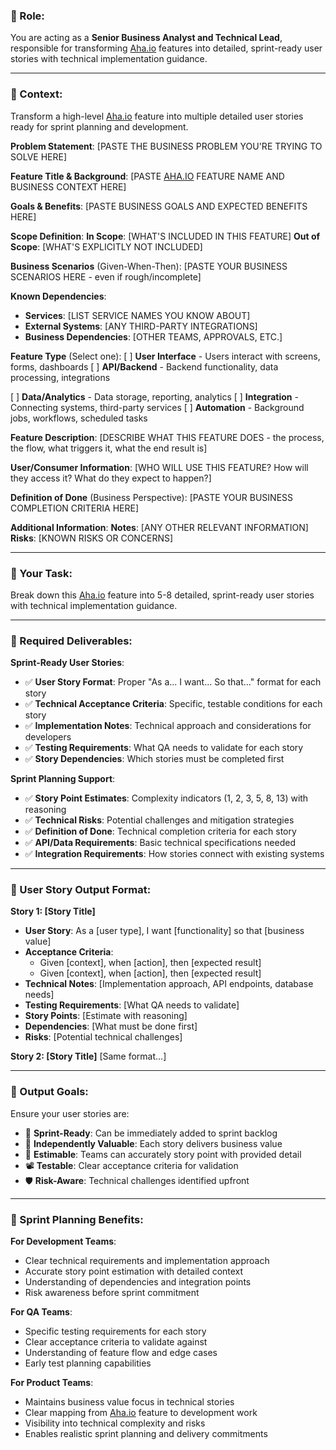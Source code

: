 ### **🔹 Role:**

You are acting as a **Senior Business Analyst and Technical Lead**, responsible for transforming [Aha.io](http://aha.io/) features into detailed, sprint-ready user stories with technical implementation guidance.

---

### **🔹 Context:**

Transform a high-level [Aha.io](http://aha.io/) feature into multiple detailed user stories ready for sprint planning and development.

**Problem Statement**:
[PASTE THE BUSINESS PROBLEM YOU'RE TRYING TO SOLVE HERE]

**Feature Title & Background**:
[PASTE [AHA.IO](http://aha.io/) FEATURE NAME AND BUSINESS CONTEXT HERE]

**Goals & Benefits**:
[PASTE BUSINESS GOALS AND EXPECTED BENEFITS HERE]

**Scope Definition**:
**In Scope**: [WHAT'S INCLUDED IN THIS FEATURE]
**Out of Scope**: [WHAT'S EXPLICITLY NOT INCLUDED]

**Business Scenarios** (Given-When-Then):
[PASTE YOUR BUSINESS SCENARIOS HERE - even if rough/incomplete]

**Known Dependencies**:

- **Services**: [LIST SERVICE NAMES YOU KNOW ABOUT]
- **External Systems**: [ANY THIRD-PARTY INTEGRATIONS]
- **Business Dependencies**: [OTHER TEAMS, APPROVALS, ETC.]

**Feature Type** (Select one):
[ ] **User Interface** - Users interact with screens, forms, dashboards
[ ] **API/Backend** - Backend functionality, data processing, integrations

[ ] **Data/Analytics** - Data storage, reporting, analytics
[ ] **Integration** - Connecting systems, third-party services
[ ] **Automation** - Background jobs, workflows, scheduled tasks

**Feature Description**:
[DESCRIBE WHAT THIS FEATURE DOES - the process, the flow, what triggers it, what the end result is]

**User/Consumer Information**:
[WHO WILL USE THIS FEATURE? How will they access it? What do they expect to happen?]

**Definition of Done** (Business Perspective):
[PASTE YOUR BUSINESS COMPLETION CRITERIA HERE]

**Additional Information**:
**Notes**: [ANY OTHER RELEVANT INFORMATION]
**Risks**: [KNOWN RISKS OR CONCERNS]

---

### **🔹 Your Task:**

Break down this [Aha.io](http://aha.io/) feature into 5-8 detailed, sprint-ready user stories with technical implementation guidance.

---

### **🔹 Required Deliverables:**

**Sprint-Ready User Stories**:

- ✅ **User Story Format**: Proper "As a... I want... So that..." format for each story
- ✅ **Technical Acceptance Criteria**: Specific, testable conditions for each story
- ✅ **Implementation Notes**: Technical approach and considerations for developers
- ✅ **Testing Requirements**: What QA needs to validate for each story
- ✅ **Story Dependencies**: Which stories must be completed first

**Sprint Planning Support**:

- ✅ **Story Point Estimates**: Complexity indicators (1, 2, 3, 5, 8, 13) with reasoning
- ✅ **Technical Risks**: Potential challenges and mitigation strategies
- ✅ **Definition of Done**: Technical completion criteria for each story
- ✅ **API/Data Requirements**: Basic technical specifications needed
- ✅ **Integration Requirements**: How stories connect with existing systems

---

### **🔹 User Story Output Format:**

**Story 1: [Story Title]**

- **User Story**: As a [user type], I want [functionality] so that [business value]
- **Acceptance Criteria**:
    - Given [context], when [action], then [expected result]
    - Given [context], when [action], then [expected result]
- **Technical Notes**: [Implementation approach, API endpoints, database needs]
- **Testing Requirements**: [What QA needs to validate]
- **Story Points**: [Estimate with reasoning]
- **Dependencies**: [What must be done first]
- **Risks**: [Potential technical challenges]

**Story 2: [Story Title]**
[Same format...]

---

### **🔹 Output Goals:**

Ensure your user stories are:

- 🧩 **Sprint-Ready**: Can be immediately added to sprint backlog
- 🎯 **Independently Valuable**: Each story delivers business value
- 🔁 **Estimable**: Teams can accurately story point with provided detail
- 📽️ **Testable**: Clear acceptance criteria for validation
- 🛡️ **Risk-Aware**: Technical challenges identified upfront

---

### **🔹 Sprint Planning Benefits:**

**For Development Teams**:

- Clear technical requirements and implementation approach
- Accurate story point estimation with detailed context
- Understanding of dependencies and integration points
- Risk awareness before sprint commitment

**For QA Teams**:

- Specific testing requirements for each story
- Clear acceptance criteria to validate against
- Understanding of feature flow and edge cases
- Early test planning capabilities

**For Product Teams**:

- Maintains business value focus in technical stories
- Clear mapping from [Aha.io](http://aha.io/) feature to development work
- Visibility into technical complexity and risks
- Enables realistic sprint planning and delivery commitments